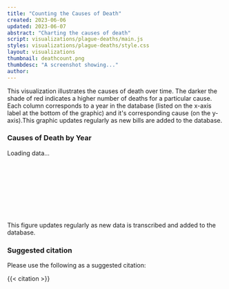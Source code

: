 ```yaml
---
title: "Counting the Causes of Death"
created: 2023-06-06
updated: 2023-06-07
abstract: "Charting the causes of death"
script: visualizations/plague-deaths/main.js
styles: visualizations/plague-deaths/style.css
layout: visualizations
thumbnail: deathcount.png
thumbdesc: "A screenshot showing..."
author:
---
```


This visualization illustrates the causes of death over time. The darker the shade of red indicates a higher number of deaths for a particular cause. Each column corresponds to a year in the database (listed on the x-axis label at the bottom of the graphic) and it's corresponding cause (on the y-axis).This graphic updates regularly as new bills are added to the database.

<div id="row">
    <h3>Causes of Death by Year</h3>
    <div class="loading_chart">Loading data...</div>
    <svg id="chart"></svg>
    <figcaption>This figure updates regularly as new data is transcribed and added to the database.</figcaption>
</div>

### Suggested citation

Please use the following as a suggested citation:

{{< citation >}}